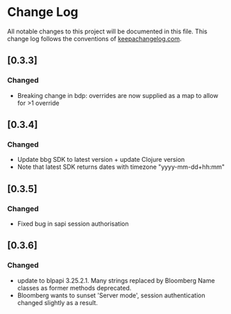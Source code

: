 # Change Log
All notable changes to this project will be documented in this file. This change log follows the conventions of [keepachangelog.com](http://keepachangelog.com/).

## [0.3.3]
### Changed
- Breaking change in bdp: overrides are now supplied as a map to allow for >1 override

## [0.3.4]
### Changed
- Update bbg SDK to latest version + update Clojure version
- Note that latest SDK returns dates with timezone "yyyy-mm-dd+hh:mm"
  
## [0.3.5]
### Changed
- Fixed bug in sapi session authorisation

## [0.3.6]
### Changed
- update to blpapi 3.25.2.1. Many strings replaced by Bloomberg Name classes as former methods deprecated.
- Bloomberg wants to sunset 'Server mode', session authentication changed slightly as a result.